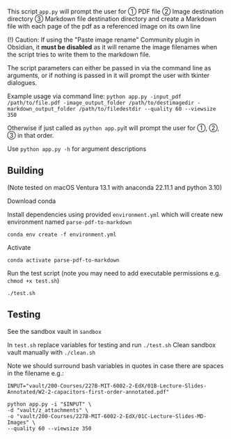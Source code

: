 
This script `app.py` will prompt the user for 
① PDF file
② Image destination directory
③ Markdown file destination directory
and create a Markdown file with each page of the pdf as a referenced image on its own line

(!) Caution: If using the "Paste image rename" Community plugin in Obsidian, it **must be disabled** as it will rename the image filenames when the script tries to write them to the markdown file.

The script parameters can either be passed in via the command line as arguments, or if nothing is passed in it will prompt the user with tkinter dialogues.

Example usage via command line:
`python app.py -input_pdf /path/to/file.pdf -image_output_folder /path/to/destimagedir -markdown_output_folder /path/to/filedestdir --quality 60 --viewsize 350`

Otherwise if just called as `python app.py`it will prompt the user for ①, ②, ③ in that order.

Use `python app.py -h` for argument descriptions

## Building

(Note tested on macOS Ventura 13.1 with anaconda 22.11.1 and python 3.10)

Download conda

Install dependencies using provided `environment.yml` which will create new environment named `parse-pdf-to-markdown`

`conda env create -f environment.yml`

Activate

`conda activate parse-pdf-to-markdown`

Run the test script (note you may need to add executable permissions e.g. `chmod +x test.sh`)

`./test.sh`


## Testing 

See the sandbox vault in `sandbox`

In `test.sh` replace variables for testing and run `./test.sh`
Clean sandbox vault manually with `./clean.sh`

Note we should surround bash variables in quotes in case there are spaces in the filename e.g.:

```
INPUT="vault/200-Courses/227B-MIT-6002-2-EdX/01B-Lecture-Slides-Annotated/W2-2-capacitors-first-order-annotated.pdf"

python app.py -i "$INPUT" \
-d "vault/z_attachments" \
-o "vault/200-Courses/227B-MIT-6002-2-EdX/01C-Lecture-Slides-MD-Images" \
--quality 60 --viewsize 350
```
